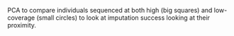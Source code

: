  PCA to compare individuals sequenced at both high (big squares) and low-coverage (small circles) to look at imputation success looking at their proximity.
